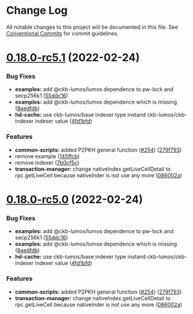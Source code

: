 # Change Log

All notable changes to this project will be documented in this file.
See [Conventional Commits](https://conventionalcommits.org) for commit guidelines.

# [0.18.0-rc5.1](https://github.com/nervosnetwork/lumos/compare/v0.18.0-rc5...v0.18.0-rc5.1) (2022-02-24)


### Bug Fixes

* **examples:** add @ckb-lumos/lumos dependence to pw-lock and secp256k1 ([55ddc16](https://github.com/nervosnetwork/lumos/commit/55ddc16ec9446bf080dfeedc2f55b04713deac1c))
* **examples:** add @ckb-lumos/lumos dependence which is missing ([8aedfdb](https://github.com/nervosnetwork/lumos/commit/8aedfdbd673cfdd5d1bff68fed97b448f560b30f))
* **hd-cache:** use ckb-lumos/base indexer type instand ckb-lumos/ckb-indexer indexer value ([4fd1bfd](https://github.com/nervosnetwork/lumos/commit/4fd1bfdf79006527e6599dea0020c9a2d8cd770a))


### Features

* **common-scripts:** added P2PKH general function ([#254](https://github.com/nervosnetwork/lumos/issues/254)) ([279f793](https://github.com/nervosnetwork/lumos/commit/279f7937f4da6cae7473b30c6b3f929b90e164e5))
* remove example ([145ffcb](https://github.com/nervosnetwork/lumos/commit/145ffcb2d9ea0a8f36b5b15214a75a7d42404bb4))
* remove indexer ([7b0cf5c](https://github.com/nervosnetwork/lumos/commit/7b0cf5c1c4993caabf9e05baf49a8cb0b4a4697b))
* **transaction-manager:** change nativeIndex.getLiveCellDetail to rpc.getLiveCell because nativeInder is not use any more ([086002a](https://github.com/nervosnetwork/lumos/commit/086002ac90758b09c6a83de00500fde8c5c9b136))





# [0.18.0-rc5.0](https://github.com/nervosnetwork/lumos/compare/v0.18.0-rc5...v0.18.0-rc5.0) (2022-02-24)


### Bug Fixes

* **examples:** add @ckb-lumos/lumos dependence to pw-lock and secp256k1 ([55ddc16](https://github.com/nervosnetwork/lumos/commit/55ddc16ec9446bf080dfeedc2f55b04713deac1c))
* **examples:** add @ckb-lumos/lumos dependence which is missing ([8aedfdb](https://github.com/nervosnetwork/lumos/commit/8aedfdbd673cfdd5d1bff68fed97b448f560b30f))
* **hd-cache:** use ckb-lumos/base indexer type instand ckb-lumos/ckb-indexer indexer value ([4fd1bfd](https://github.com/nervosnetwork/lumos/commit/4fd1bfdf79006527e6599dea0020c9a2d8cd770a))


### Features

* **common-scripts:** added P2PKH general function ([#254](https://github.com/nervosnetwork/lumos/issues/254)) ([279f793](https://github.com/nervosnetwork/lumos/commit/279f7937f4da6cae7473b30c6b3f929b90e164e5))
* **transaction-manager:** change nativeIndex.getLiveCellDetail to rpc.getLiveCell because nativeInder is not use any more ([086002a](https://github.com/nervosnetwork/lumos/commit/086002ac90758b09c6a83de00500fde8c5c9b136))
